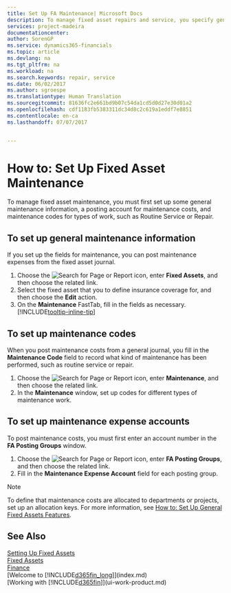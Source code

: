 ```yaml
---
title: Set Up FA Maintenance| Microsoft Docs
description: To manage fixed asset repairs and service, you specify general maintenance information, codes for the type of work, and a posting account for costs.
services: project-madeira
documentationcenter: 
author: SorenGP
ms.service: dynamics365-financials
ms.topic: article
ms.devlang: na
ms.tgt_pltfrm: na
ms.workload: na
ms.search.keywords: repair, service
ms.date: 06/02/2017
ms.author: sgroespe
ms.translationtype: Human Translation
ms.sourcegitcommit: 81636fc2e661bd9b07c54da1cd5d0d27e30d01a2
ms.openlocfilehash: cdf1183fb5383311dc34d8c2c619a1eddf7e8851
ms.contentlocale: en-ca
ms.lasthandoff: 07/07/2017


---
```

# <a name="how-to-set-up-fixed-asset-maintenance"></a>How to: Set Up Fixed Asset Maintenance
To manage fixed asset maintenance, you must first set up some general maintenance information, a posting account for maintenance costs, and maintenance codes for types of work, such as Routine Service or Repair.

## <a name="to-set-up-general-maintenance-information"></a>To set up general maintenance information
If you set up the fields for maintenance, you can post maintenance expenses from the fixed asset journal.

1. Choose the ![Search for Page or Report](media/ui-search/search_small.png "Search for Page or Report icon") icon, enter **Fixed Assets**, and then choose the related link.
2. Select the fixed asset that you to define insurance coverage for, and then choose the **Edit** action.
3. On the **Maintenance** FastTab, fill in the fields as necessary. [!INCLUDE[tooltip-inline-tip](includes/tooltip-inline-tip_md.md)]

## <a name="to-set-up-maintenance-codes"></a>To set up maintenance codes
When you post maintenance costs from a general journal, you fill in the **Maintenance Code** field to record what kind of maintenance has been performed, such as routine service or repair.

1. Choose the ![Search for Page or Report](media/ui-search/search_small.png "Search for Page or Report icon") icon, enter **Maintenance**, and then choose the related link.
2. In the **Maintenance** window, set up codes for different types of maintenance work.

## <a name="to-set-up-maintenance-expense-accounts"></a>To set up maintenance expense accounts
To post maintenance costs, you must first enter an account number in the **FA Posting Groups** window.

1. Choose the ![Search for Page or Report](media/ui-search/search_small.png "Search for Page or Report icon") icon, enter **FA Posting Groups**, and then choose the related link.
2. Fill in the **Maintenance Expense Account** field for each posting group.

> [!NOTE]  
>   To define that maintenance costs are allocated to departments or projects, set up an allocation keys. For more information, see [How to: Set Up General Fixed Assets Features](fa-how-setup-general.md).

## <a name="see-also"></a>See Also
[Setting Up Fixed Assets](fa-setup.md)  
[Fixed Assets](fa-manage.md)  
[Finance](finance.md)  
[Welcome to [!INCLUDE[d365fin_long](includes/d365fin_long_md.md)]](index.md)  
[Working with [!INCLUDE[d365fin](includes/d365fin_md.md)]](ui-work-product.md)

